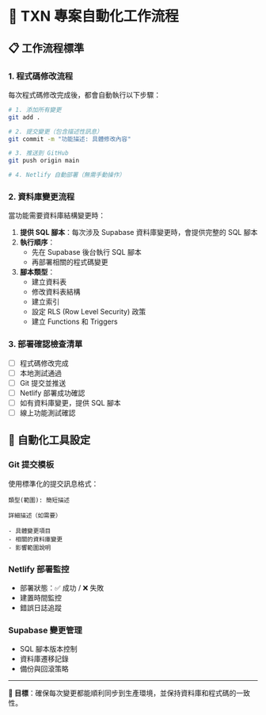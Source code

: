 # 🔄 TXN 專案自動化工作流程

## 📋 工作流程標準

### 1. 程式碼修改流程
每次程式碼修改完成後，都會自動執行以下步驟：

```bash
# 1. 添加所有變更
git add .

# 2. 提交變更（包含描述性訊息）
git commit -m "功能描述: 具體修改內容"

# 3. 推送到 GitHub
git push origin main

# 4. Netlify 自動部署（無需手動操作）
```

### 2. 資料庫變更流程
當功能需要資料庫結構變更時：

1. **提供 SQL 腳本**：每次涉及 Supabase 資料庫變更時，會提供完整的 SQL 腳本
2. **執行順序**：
   - 先在 Supabase 後台執行 SQL 腳本
   - 再部署相關的程式碼變更
3. **腳本類型**：
   - 建立資料表
   - 修改資料表結構
   - 建立索引
   - 設定 RLS (Row Level Security) 政策
   - 建立 Functions 和 Triggers

### 3. 部署確認檢查清單

- [ ] 程式碼修改完成
- [ ] 本地測試通過
- [ ] Git 提交並推送
- [ ] Netlify 部署成功確認
- [ ] 如有資料庫變更，提供 SQL 腳本
- [ ] 線上功能測試確認

## 🔧 自動化工具設定

### Git 提交模板
使用標準化的提交訊息格式：
```
類型(範圍): 簡短描述

詳細描述（如需要）

- 具體變更項目
- 相關的資料庫變更
- 影響範圍說明
```

### Netlify 部署監控
- 部署狀態：✅ 成功 / ❌ 失敗
- 建置時間監控
- 錯誤日誌追蹤

### Supabase 變更管理
- SQL 腳本版本控制
- 資料庫遷移記錄
- 備份與回滾策略

---

**🎯 目標**：確保每次變更都能順利同步到生產環境，並保持資料庫和程式碼的一致性。